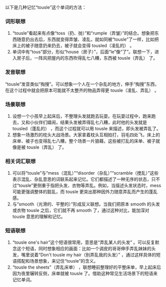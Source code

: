 以下是几种记忆“tousle”这个单词的方法：

### 词形联想
1. “tousle”看起来有点像“toss（扔、抛）”和“rumple（弄皱）”的结合。想象把东西随意扔出去后，东西就变得弄皱、凌乱，就如同被“tousle”了一样，比如把床上的被子随意扔来扔去，被子就会变得 tousled（凌乱的） 。
2. 单词中有“tous”部分，形似“house（房子）”，后面“le”像“了”。联想一下，进入房子后，一阵风把屋内的东西吹得乱七八糟，东西被 tousle（弄乱） 了。

### 发音联想
“tousle”发音类似“掏搜”。可以想象一个人在一个杂乱的地方，伸手“掏搜”东西，在这个过程中就会把原本可能就不太整齐的物品弄得更 tousle（凌乱、弄乱） 。

### 场景联想
1. 设想一个小孩早上起床后，不整理头发就跑去玩耍。在玩耍过程中，跑来跑去，又和小伙伴们嬉闹，结果头发被弄得乱七八糟，此时他的头发就是 tousled（蓬乱的） ，而这个过程就可以用 tousle 来描述，即头发被弄乱了。
2. 想象一场激烈的枕头大战场景。大家拿着枕头互相拍打，羽毛四处飞，床上的床单、被子也变得乱七八糟，整个场景一片狼藉，这些被打乱的床单、被子就像是被 tousle（弄乱） 了。

### 相关词汇联想
1. 可以将“tousle”与“mess（混乱）”“disorder（杂乱）”“scramble（搅乱）”这些表示混乱、杂乱意思的词联系起来记忆。它们都描述了一种无序的状态，只不过“tousle”更侧重于指把头发、衣物等弄乱。例如，当描述头发状态时，mess 可能更强调整体的脏乱，而 tousle 更突出那种因外力随意弄乱而产生的蓬乱感。
2. 与“smooth（光滑的、平整的）”形成反义联想。当我们把原本 smooth 的头发或衣物 tousle 之后，它们就不再 smooth 了，通过这种对比，能加深对 tousle 意思的理解和记忆。

### 短语联想
1. “tousle one's hair”这个短语很常用，意思是“弄乱某人的头发” 。可以反复默念这个短语，同时想象相应的画面：比如一个调皮的哥哥伸手弄乱妹妹的头发，嘴里说着“Don't tousle my hair（别弄乱我的头发）” ，通过这样具体的短语搭配和场景想象，来记住“tousle”的含义。
2. “tousle the sheets”（弄乱床单） ，联想睡前整理好的平整床单，早上起床后因为夜里辗转反侧，床单就被 tousle 了。借助这种常见生活场景下的短语来记忆单词。 